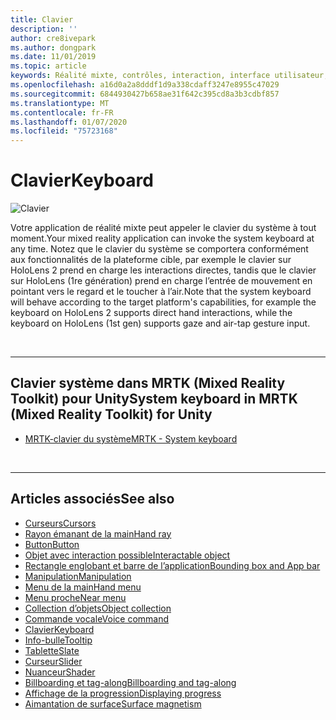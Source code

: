 ```yaml
---
title: Clavier
description: ''
author: cre8ivepark
ms.author: dongpark
ms.date: 11/01/2019
ms.topic: article
keywords: Réalité mixte, contrôles, interaction, interface utilisateur, expérience utilisateur
ms.openlocfilehash: a16d0a2a8dddf1d9a338cdaff3247e8955c47029
ms.sourcegitcommit: 6844930427b658ae31f642c395cd8a3b3cdbf857
ms.translationtype: MT
ms.contentlocale: fr-FR
ms.lasthandoff: 01/07/2020
ms.locfileid: "75723168"
---
```

# <a name="keyboard"></a><span data-ttu-id="9568d-103">Clavier</span><span class="sxs-lookup"><span data-stu-id="9568d-103">Keyboard</span></span>

![Clavier](images/UX/UX_Hero_Keyboard.jpg)

<span data-ttu-id="9568d-105">Votre application de réalité mixte peut appeler le clavier du système à tout moment.</span><span class="sxs-lookup"><span data-stu-id="9568d-105">Your mixed reality application can invoke the system keyboard at any time.</span></span> <span data-ttu-id="9568d-106">Notez que le clavier du système se comportera conformément aux fonctionnalités de la plateforme cible, par exemple le clavier sur HoloLens 2 prend en charge les interactions directes, tandis que le clavier sur HoloLens (1re génération) prend en charge l’entrée de mouvement en pointant vers le regard et le toucher à l’air.</span><span class="sxs-lookup"><span data-stu-id="9568d-106">Note that the system keyboard will behave according to the target platform's capabilities, for example the keyboard on HoloLens 2 supports direct hand interactions, while the keyboard on HoloLens (1st gen) supports gaze and air-tap gesture input.</span></span>


<br>

---

## <a name="system-keyboard-in-mrtk-mixed-reality-toolkit-for-unity"></a><span data-ttu-id="9568d-107">Clavier système dans MRTK (Mixed Reality Toolkit) pour Unity</span><span class="sxs-lookup"><span data-stu-id="9568d-107">System keyboard in MRTK (Mixed Reality Toolkit) for Unity</span></span>

* [<span data-ttu-id="9568d-108">MRTK-clavier du système</span><span class="sxs-lookup"><span data-stu-id="9568d-108">MRTK - System keyboard</span></span>](https://microsoft.github.io/MixedRealityToolkit-Unity/Documentation/README_SystemKeyboard.html)

<br>

---

## <a name="see-also"></a><span data-ttu-id="9568d-109">Articles associés</span><span class="sxs-lookup"><span data-stu-id="9568d-109">See also</span></span>

* [<span data-ttu-id="9568d-110">Curseurs</span><span class="sxs-lookup"><span data-stu-id="9568d-110">Cursors</span></span>](cursors.md)
* [<span data-ttu-id="9568d-111">Rayon émanant de la main</span><span class="sxs-lookup"><span data-stu-id="9568d-111">Hand ray</span></span>](point-and-commit.md)
* [<span data-ttu-id="9568d-112">Button</span><span class="sxs-lookup"><span data-stu-id="9568d-112">Button</span></span>](button.md)
* [<span data-ttu-id="9568d-113">Objet avec interaction possible</span><span class="sxs-lookup"><span data-stu-id="9568d-113">Interactable object</span></span>](interactable-object.md)
* [<span data-ttu-id="9568d-114">Rectangle englobant et barre de l’application</span><span class="sxs-lookup"><span data-stu-id="9568d-114">Bounding box and App bar</span></span>](app-bar-and-bounding-box.md)
* [<span data-ttu-id="9568d-115">Manipulation</span><span class="sxs-lookup"><span data-stu-id="9568d-115">Manipulation</span></span>](direct-manipulation.md)
* [<span data-ttu-id="9568d-116">Menu de la main</span><span class="sxs-lookup"><span data-stu-id="9568d-116">Hand menu</span></span>](hand-menu.md)
* [<span data-ttu-id="9568d-117">Menu proche</span><span class="sxs-lookup"><span data-stu-id="9568d-117">Near menu</span></span>](near-menu.md)
* [<span data-ttu-id="9568d-118">Collection d’objets</span><span class="sxs-lookup"><span data-stu-id="9568d-118">Object collection</span></span>](object-collection.md)
* [<span data-ttu-id="9568d-119">Commande vocale</span><span class="sxs-lookup"><span data-stu-id="9568d-119">Voice command</span></span>](voice-input.md)
* [<span data-ttu-id="9568d-120">Clavier</span><span class="sxs-lookup"><span data-stu-id="9568d-120">Keyboard</span></span>](keyboard.md)
* [<span data-ttu-id="9568d-121">Info-bulle</span><span class="sxs-lookup"><span data-stu-id="9568d-121">Tooltip</span></span>](tooltip.md)
* [<span data-ttu-id="9568d-122">Tablette</span><span class="sxs-lookup"><span data-stu-id="9568d-122">Slate</span></span>](slate.md)
* [<span data-ttu-id="9568d-123">Curseur</span><span class="sxs-lookup"><span data-stu-id="9568d-123">Slider</span></span>](slider.md)
* [<span data-ttu-id="9568d-124">Nuanceur</span><span class="sxs-lookup"><span data-stu-id="9568d-124">Shader</span></span>](shader.md)
* [<span data-ttu-id="9568d-125">Billboarding et tag-along</span><span class="sxs-lookup"><span data-stu-id="9568d-125">Billboarding and tag-along</span></span>](billboarding-and-tag-along.md)
* [<span data-ttu-id="9568d-126">Affichage de la progression</span><span class="sxs-lookup"><span data-stu-id="9568d-126">Displaying progress</span></span>](progress.md)
* [<span data-ttu-id="9568d-127">Aimantation de surface</span><span class="sxs-lookup"><span data-stu-id="9568d-127">Surface magnetism</span></span>](surface-magnetism.md)
